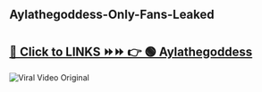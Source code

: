 
 ## Aylathegoddess-Only-Fans-Leaked

# <h2><a href="https://clipsfans.com/Aylathegoddess&ref=git">🔗 Click to LINKS ⏩⏩ 👉 🟢 Aylathegoddess </a></h2>

<a href="https://clipsfans.com/Aylathegoddess&ref=git" rel="nofollow" data-target="animated-image.originalLink"><img src="https://i.ibb.co.com/xMMVF88/686577567.gif" alt="Viral Video Original" style="max-width: 100%; display: inline-block;" data-target="animated-image.originalImage"></a>
